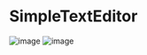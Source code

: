 # SimpleTextEditor

![image](https://user-images.githubusercontent.com/106609256/171619457-a40eef0a-4a86-49c1-a2be-64bee71f745a.png)
![image](https://user-images.githubusercontent.com/106609256/171619670-417b9f9d-9489-49c7-9001-0507c7664a20.png)

